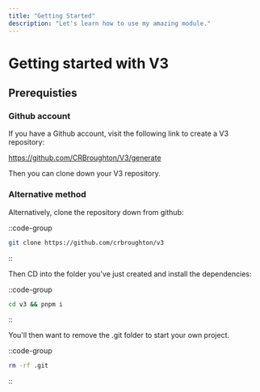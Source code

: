 ```yaml
---
title: "Getting Started"
description: "Let's learn how to use my amazing module."
---
```


# Getting started with V3

## Prerequisties

### Github account

If you have a Github account, visit the following link to create a V3 repository:

https://github.com/CRBroughton/V3/generate

Then you can clone down your V3 repository.

### Alternative method

Alternatively, clone the repository down from github:

::code-group
  ```bash [git]
  git clone https://github.com/crbroughton/v3
  ```
::

Then CD into the folder you've just created and install the dependencies:

::code-group
  ```bash [pnpm]
  cd v3 && pnpm i
  ```
::

You'll then want to remove the .git folder to start your own project.

::code-group
  ```bash [pnpm]
  rm -rf .git
  ```
::
